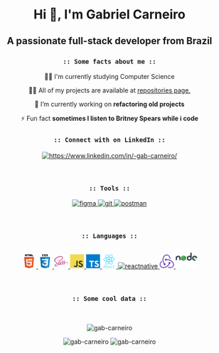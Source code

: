 <h1 align="center" >Hi 👋, I'm Gabriel Carneiro</h1>

<h2 align='center' >A passionate full-stack developer from Brazil</h2>

<h3 align='center'>
    <code>:: Some facts about me ::</code>
</h3>

<p align='center'>
        <p align='center'>
        👨‍🎓 I'm currently studying Computer Science<br/>
        </p>
        <p align='center' >
        👨‍💻 All of my projects are available at <a href='https://github.com/gab-carneiro?tab=repositories' target="_blank" rel="noreferrer">repositories page.</a><br/>
        </p>
        <p align='center' >
        🔭 I’m currently working on <b>refactoring old projects</b><br/>
        </p>
        <p align='center' >
        ⚡ Fun fact <b>sometimes I listen to Britney Spears while i code</b>
        </p>
</p>

<h3 align='center'>
    <code>:: Connect with on LinkedIn ::</code>
</h3>

<p align="center">
    <a href="https://linkedin.com/in/https://www.linkedin.com/in/-gab-carneiro/" target="blank">
        <img align="center" src="https://raw.githubusercontent.com/rahuldkjain/github-profile-readme-generator/master/src/images/icons/Social/linked-in-alt.svg" alt="https://www.linkedin.com/in/-gab-carneiro/" height="24" width="24" />
    </a>
</p>

<br/>

<h3 align='center'>
    <code>:: Tools ::</code>
</h3>

<p align='center'>
    <a href="https://www.figma.com/" target="_blank" rel="noreferrer">
        <img src="https://www.vectorlogo.zone/logos/figma/figma-icon.svg" alt="figma" width="32" height="32"/>
    </a>
    <a href="https://git-scm.com/" target="_blank" rel="noreferrer">
        <img src="https://www.vectorlogo.zone/logos/git-scm/git-scm-icon.svg" alt="git" width="32" height="32"/>
    </a>
    <a href="https://postman.com" target="_blank" rel="noreferrer">
        <img src="https://www.vectorlogo.zone/logos/getpostman/getpostman-icon.svg"     alt="postman" width="32" height="32"/>
    </a>
</p>

<br/>

<h3 align='center'>
    <code>:: Languages ::</code>
</h3>

<p align="center">
    <a href="https://www.w3.org/html/" target="_blank" rel="noreferrer"> 
        <img src="https://raw.githubusercontent.com/devicons/devicon/master/icons/html5/html5-original-wordmark.svg" alt="html5" width="32" height="32"/>
    </a>
    <a href="https://www.w3schools.com/css/" target="_blank" rel="noreferrer"> 
        <img src="https://raw.githubusercontent.com/devicons/devicon/master/icons/css3/css3-original-wordmark.svg" alt="css3" width="32" height="32"/>
    </a>
    <a href="https://sass-lang.com" target="_blank" rel="noreferrer">
        <img src="https://raw.githubusercontent.com/devicons/devicon/master/icons/sass/sass-original.svg" alt="sass" width="32" height="32"/>
    </a>
    <a href="https://developer.mozilla.org/en-US/docs/Web/JavaScript" target="_blank" rel="noreferrer">
        <img src="https://raw.githubusercontent.com/devicons/devicon/master/icons/javascript/javascript-original.svg" alt="javascript" width="32" height="32"/> 
    </a>
    <a href="https://www.typescriptlang.org/" target="_blank" rel="noreferrer">
    <img src="https://raw.githubusercontent.com/devicons/devicon/master/icons/typescript/typescript-original.svg" alt="typescript" width="32" height="32"/> 
    </a>
    <a href="https://reactjs.org/" target="_blank" rel="noreferrer"> 
        <img src="https://raw.githubusercontent.com/devicons/devicon/master/icons/react/react-original-wordmark.svg" alt="react" width="32" height="32"/>
    </a>
    <a href="https://reactnative.dev/" target="_blank" rel="noreferrer">
        <img src="https://reactnative.dev/img/header_logo.svg" alt="reactnative" width="32" height="32"/>
    </a>
    <a href="https://redux.js.org" target="_blank" rel="noreferrer"> <img src="https://raw.githubusercontent.com/devicons/devicon/master/icons/redux/redux-original.svg" alt="redux" width="32" height="32"/>
    </a>
    <a href="https://nodejs.org" target="_blank" rel="noreferrer">
        <img src="./images/nodeIcon.svg" alt="nodejs" width="48px" height="48px"/>
    </a>
</p>

<br/>

<h3 align='center'>
    <code>:: Some cool data ::</code>
</h3>

<br/>

<p  align="center">
    <img src="https://github-readme-stats.vercel.app/api?username=gab-carneiro&show_icons=true&locale=en" alt="gab-carneiro" />
</p>

<p align="center">
    <img  src="https://github-readme-stats.vercel.app/api/top-langs?username=gab-carneiro&show_icons=true&locale=en&layout=compact" alt="gab-carneiro" width="390" />
    <img  src="https://github-readme-streak-stats.herokuapp.com/?user=gab-carneiro&" alt="gab-carneiro" width="400"/>
</p>
